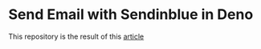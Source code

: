 
# Send Email with Sendinblue in Deno
This repository is the result of this <a href="https://medium.com/@novqigarrix/send-email-using-sendinblue-in-deno-natively-a1835fbc4f0c">article</a>
